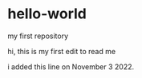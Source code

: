 # hello-world
my first repository

hi, this is my first edit to read me

i added this line on November 3 2022.

